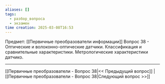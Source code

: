 ```yaml
---
aliases: []
tags:
  - разбор_вопроса
  - экзамен
time creation: 2025-03-08T16:53
---
```

Предмет: [[Первичные преобразователи информации]]
Вопрос 38 - Оптические и волоконно-оптические датчики. Классификация и сравнительные характеристики. Метрологические характеристики датчико.



---
[[Первичные преобразователи - Вопрос 38|<< Предыдущий вопрос]] | [[Первичные преобразователи - Вопрос 38|Следующий вопрос >>]]